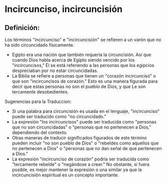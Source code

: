 # Incircunciso, incircuncisión

## Definición: 

Los términos "incircunciso" e "incircuncisión" se refieren a un varón que no ha sido circuncidado físicamente.

* Egipto era una nación que también requería la circuncisión. Así que cuando Dios habla acerca de Egipto siendo vencido por los "incircuncisos," Él se está referiendo a las personas que los egipcios despreciaban por no estar circuncidadas.
* La Biblia se refiere a personas que tienen un "corazón incircunciso" o que son "incircuncisos de corazón." Esto es una manera figurada para decir que estas personas no son el pueblo de Dios, y que Le son tercamente desobedientes.

Sugerencias para la Traduccion:

* Si una palabra para circuncisión es usada en el lenguaje, "incircunciso" puede ser traducido como "no circuncidado."
* La expresión "los incircuncisos" puede ser traducida como "personas que no son circuncidadas" o "personas que no pertenecen a Dios," dependiendo del contexto.
* Otras maneras de traducir significados figurados de este término pueden incluir "no son pueblo de Dios" o "rebeldes como aquellos que no pertenecen a Dios" o "personas que no dan señal de que pertenecen a Dios."
* La expresión "incircunciso de corazón" podría ser traducida como "tercamente rebelde" o "negándose a creer."  No obstante, si fuera posible, es mejor mantener la expresión o una similar ya que la incircuncisión espiritual es un concepto importante.

